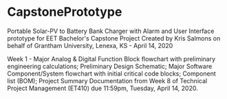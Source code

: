 # CapstonePrototype
Portable Solar-PV to Battery Bank Charger with Alarm and User Interface prototype for EET Bachelor's Capstone Project
Created by Kris Salmons on behalf of Grantham University, Lenexa, KS - April 14, 2020

Week 1 - Major Analog & Digital Function Block flowchart with preliminary engineering calculations; Preliminary Design Schematic; Major Software Component/System flowchart with initial critical code blocks; Component list (BOM); Project Summary Documentation from Week 8 of Technical Project Management (ET410) due 11:59pm, Tuesday, April 14, 2020.

